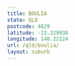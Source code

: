 ```yaml
---
title: BOULIA
state: QLD
postcode: 4829
latitude: -23.329938
longitude: 140.22124
url: /qld/boulia/
layout: suburb
---
```

